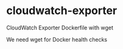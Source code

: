 # cloudwatch-exporter

CloudWatch Exporter Dockerfile with wget

We need wget for Docker health checks
